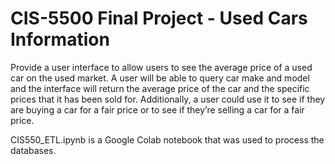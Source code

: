 <h1> CIS-5500 Final Project - Used Cars Information</h1>

Provide a user interface to allow users to see the average price of a used car on the used market. A user will be able to query car make and model and the interface will return the average price of the car and the specific prices that it has been sold for. Additionally, a user could use it to see if they are buying a car for a fair price or to see if they’re selling a car for a fair price. 


CIS550_ETL.ipynb is a Google Colab notebook that was used to process the databases. 
